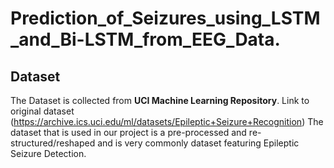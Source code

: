 # Prediction_of_Seizures_using_LSTM_and_Bi-LSTM_from_EEG_Data.
## Dataset 
The Dataset is collected from **UCI Machine Learning Repository**.
Link to original dataset (https://archive.ics.uci.edu/ml/datasets/Epileptic+Seizure+Recognition)
The dataset that is used in our project is a pre-processed and re-structured/reshaped and is very commonly dataset featuring Epileptic Seizure Detection.

